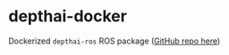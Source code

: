 # depthai-docker

Dockerized `depthai-ros` ROS package ([GitHub repo here](https://github.com/luxonis/depthai-ros))
